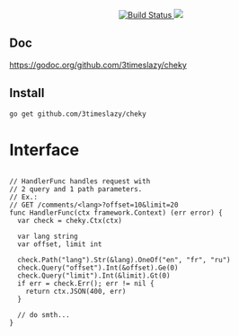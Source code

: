 <p align="center">
	<a href="https://travis-ci.com/3timeslazy/cheky">
		<img alt="Build Status" src="https://travis-ci.com/3timeslazy/cheky.svg?branch=master">
	</a>
  <a href="https://codecov.io/gh/3timeslazy/cheky">
		<img src="https://codecov.io/gh/3timeslazy/cheky/branch/master/graph/badge.svg" />
	</a>
</p>

## Doc
https://godoc.org/github.com/3timeslazy/cheky


## Install
```sh
go get github.com/3timeslazy/cheky
```

# Interface
```golang

// HandlerFunc handles request with
// 2 query and 1 path parameters.
// Ex.:
// GET /comments/<lang>?offset=10&limit=20
func HandlerFunc(ctx framework.Context) (err error) {
  var check = cheky.Ctx(ctx)
  
  var lang string
  var offset, limit int
  
  check.Path("lang").Str(&lang).OneOf("en", "fr", "ru")
  check.Query("offset").Int(&offset).Ge(0)
  check.Query("limit").Int(&limit).Gt(0)
  if err = check.Err(); err != nil {
    return ctx.JSON(400, err)
  }
  
  // do smth...
}
```
